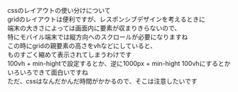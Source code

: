 cssのレイアウトの使い分けについて  
gridのレイアウトは便利ですが、レスポンシブデザインを考えるときに  
端末の大きさによっては画面内に要素が収まりきらないので、  
特にモバイル端末では縦方向へのスクロールが必要になりますね  
この時にgridの親要素の高さをvhなどにしていると、  
ものすごく縮めて表示されてしまうわけです  
100vh + min-hightで設定するとか、逆に1000px + min-hight 100vhにするとか  
いろいろできて面白いですね  
ただ、cssはなんだかんだ時間がかかるので、そこは注意したいです